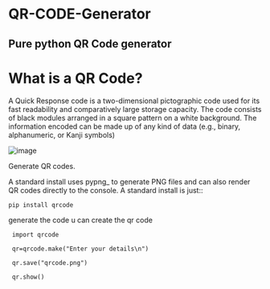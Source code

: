 # QR-CODE-Generator


## Pure python QR Code generator


What is a QR Code?
==================

A Quick Response code is a two-dimensional pictographic code used for its fast
readability and comparatively large storage capacity. The code consists of
black modules arranged in a square pattern on a white background. The
information encoded can be made up of any kind of data (e.g., binary,
alphanumeric, or Kanji symbols)

![image](https://user-images.githubusercontent.com/108206047/197936470-ad1b6024-4a32-4349-975e-ad49c3819d98.png)


Generate QR codes.

A standard install uses pypng_ to generate PNG files and can also render QR
codes directly to the console. A standard install is just::

    pip install qrcode

generate the code u can create the qr code

     import qrcode

     qr=qrcode.make("Enter your details\n")

     qr.save("qrcode.png")

     qr.show()

